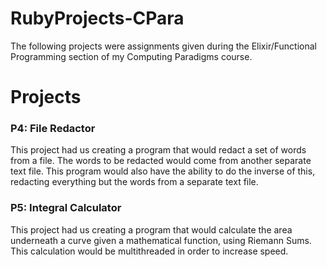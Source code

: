 # RubyProjects-CPara
 
The following projects were assignments given during the Elixir/Functional Programming section of my Computing Paradigms course.

# Projects

### P4: File Redactor
This project had us creating a program that would redact a set of words from a file. The words to be redacted would come from another separate text file. This program would also have the ability to do the inverse of this, redacting everything but the words from a separate text file.

### P5: Integral Calculator
This project had us creating a program that would calculate the area underneath a curve given a mathematical function, using Riemann Sums. This calculation would be multithreaded in order to increase speed.